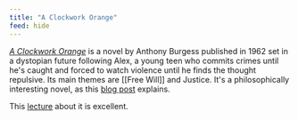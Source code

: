 ```yaml
---
title: "A Clockwork Orange"
feed: hide
---
```


_[A Clockwork Orange](https://www.worldcat.org/title/clockwork-orange/oclc/1129273623&referer=brief_results)_ is a novel by Anthony Burgess published in 1962 set in a dystopian future following Alex, a young teen who commits crimes until he's caught and forced to watch violence until he finds the thought repulsive. Its main themes are [[Free Will]] and Justice. It's a philosophically interesting novel, as this [blog post](https://www.the-pamphlet.com/articles/human-nature-in-a-clockwork-orange) explains.


This [lecture](https://www.youtube.com/watch?v=vK-ma6dK3bY) about it is excellent. 